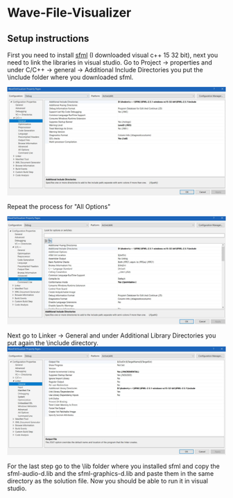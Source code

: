 # Wave-File-Visualizer

## Setup instructions

First you need to install [sfml](https://www.sfml-dev.org/download/sfml/2.5.1/) (I downloaded visual c++ 15 32 bit), next you need to link the libraries in visual studio.
Go to Project -> properties 
and under C/C++ -> general -> Additional Include Directories you put the \include folder where you downloaded sfml.

![](docs\img1.jpg)

Repeat the process for "All Options"

![](docs\img2.JPG)

Next go to Linker -> General and under Additional Library Directories you put again the \include directory.
![](docs\img3.JPG)

For the last step go to the \lib folder where you installed sfml and copy the sfml-audio-d.lib and the sfml-graphics-d.lib and paste them in the same directory as the solution file. Now you should be able to run it in visual studio.